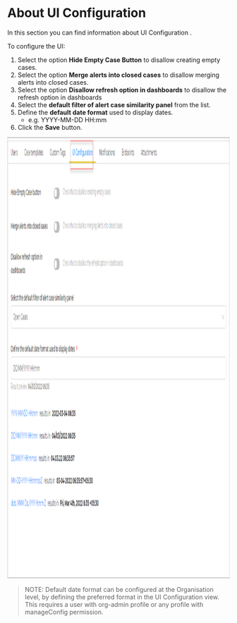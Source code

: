 # About UI Configuration

In this section you can find information about UI Configuration . 

To configure the UI:

1. Select the option **Hide Empty Case Button** to disallow creating empty cases.
1. Select the option **Merge alerts into closed cases** to disallow merging alerts into closed cases.
1. Select the option **Disallow refresh option in dashboards** to disallow the refresh option in dashboards
1. Select the **default filter of alert case similarity panel** from the list.
1. Define the **default date format** used to display dates.
    - e.g. YYYY-MM-DD HH:mm
1. Click the **Save** button. 

<img src="../../../../images/user-guides/organisation/configure-organization/manage-ui-configuration/ui_configuration.png" alt="UI Configuration" width="1000" height="1000"/>


> NOTE:  Default date format can be configured at the Organisation level, by defining the preferred format in the UI Configuration view. This requires a user with org-admin profile or any profile with manageConfig permission.